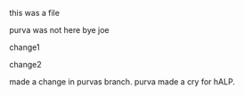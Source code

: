 this was a file

purva was not here
bye joe

change1

change2

made a change in purvas branch.
purva made a cry for hALP.